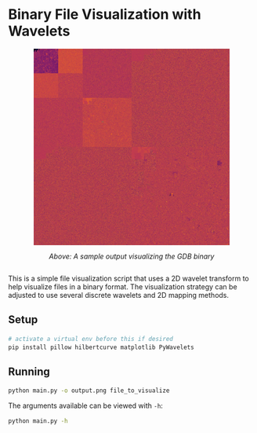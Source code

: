 # Binary File Visualization with Wavelets

<div style="display:flex;align-items:center;flex-direction:column;">
    <img src="./sample_gdb.png" alt="A visualization sample" style="width:100%;max-width: 400px">

*Above: A sample output visualizing the GDB binary*

</div>

This is a simple file visualization script that uses a 2D wavelet transform to help visualize files in a binary format. The visualization strategy can be adjusted to use several discrete wavelets and 2D mapping methods.

## Setup

```bash
# activate a virtual env before this if desired
pip install pillow hilbertcurve matplotlib PyWavelets
```

## Running

```bash
python main.py -o output.png file_to_visualize
```

The arguments available can be viewed with `-h`:

```bash
python main.py -h
```

